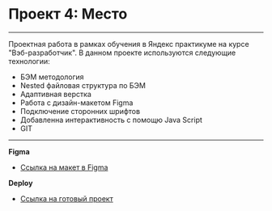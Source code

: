 # Проект 4: Место

___
Проектная работа в рамках обучения в Яндекс практикуме на курсе "Вэб-разработчик".
В данном проекте используются следующие технологии:
 - БЭМ методология
 - Nested файловая структура по БЭМ
 - Адаптивная верстка
 - Работа с дизайн-макетом Figma
 - Подключение сторонних шрифтов
 - Добавленна интерактивность с помощю Java Script
 - GIT
 ___

**Figma**

* [Ссылка на макет в Figma](https://www.figma.com/file/StZjf8HnoeLdiXS7dYrLAh/JavaScript.-Sprint-4?node-id=80%3A76)

**Deploy**

* [Ссылка на готовый проект](https://turetskayairina.github.io/mesto/index.html)
